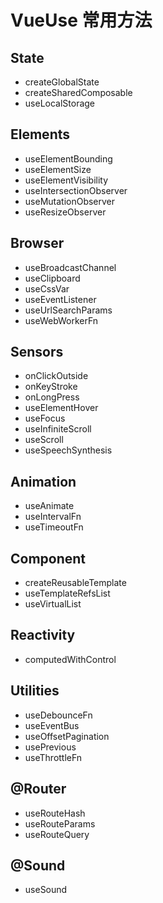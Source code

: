 # VueUse 常用方法

## State

- createGlobalState
- createSharedComposable
- useLocalStorage

## Elements

- useElementBounding
- useElementSize
- useElementVisibility
- useIntersectionObserver
- useMutationObserver
- useResizeObserver

## Browser

- useBroadcastChannel
- useClipboard
- useCssVar
- useEventListener
- useUrlSearchParams
- useWebWorkerFn

## Sensors

- onClickOutside
- onKeyStroke
- onLongPress
- useElementHover
- useFocus
- useInfiniteScroll
- useScroll
- useSpeechSynthesis

## Animation

- useAnimate
- useIntervalFn
- useTimeoutFn

## Component

- createReusableTemplate
- useTemplateRefsList
- useVirtualList

## Reactivity

- computedWithControl

## Utilities

- useDebounceFn
- useEventBus
- useOffsetPagination
- usePrevious
- useThrottleFn

## @Router

- useRouteHash
- useRouteParams
- useRouteQuery

## @Sound

- useSound
